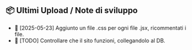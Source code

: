 ## 📦 Ultimi Upload / Note di sviluppo

- 🔄 [2025-05-23] Aggiunto un file .css per ogni file .jsx, ricommentati i file.
- 🚧 [TODO] Controllare che il sito funzioni, collegandolo al DB.
